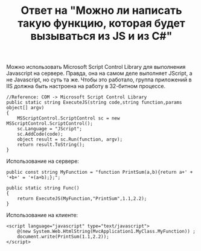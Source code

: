 ﻿---
title: "Ответ на \"Можно ли написать такую функцию, которая будет вызываться из JS и из C#\""
se.owner.user_id: 240512
se.owner.display_name: "MSDN.WhiteKnight"
se.owner.link: "https://ru.stackoverflow.com/users/240512/msdn-whiteknight"
se.answer_id: 877057
se.question_id: 853229
se.post_type: answer
se.is_accepted: False
---
<p>Можно использовать Microsoft Script Control Library для выполнения Javascript на сервере. Правда, она на самом деле выполняет JScript, а не Javascript, но суть та же. Чтобы это работало, группа приложений в IIS должна быть настроена на работу в 32-битном процессе.</p>

<pre><code>//Reference: COM -&gt; Microsoft Script Control Library
public static string ExecuteJS(string code,string function,params object[] argv)
{
    MSScriptControl.ScriptControl sc = new MSScriptControl.ScriptControl();
    sc.Language = "JScript";
    sc.AddCode(code);
    object result = sc.Run(function, argv);
    return result.ToString();
}
</code></pre>

<p>Использование на сервере:</p>

<pre><code>public const string MyFunction = "function PrintSum(a,b){return a+' + '+b+' = '+(a+b);};";

public static string Func()
{
    return ExecuteJS(MyFunction,"PrintSum",1.1,2.2);
}
</code></pre>

<p>Использование на клиенте:</p>

<pre><code>&lt;script language="javascript" type="text/javascript"&gt;
    @(new System.Web.HtmlString(MvcApplication1.MyClass.MyFunction)) ;
    document.write(PrintSum(1.1,2.2));
&lt;/script&gt;
</code></pre>
